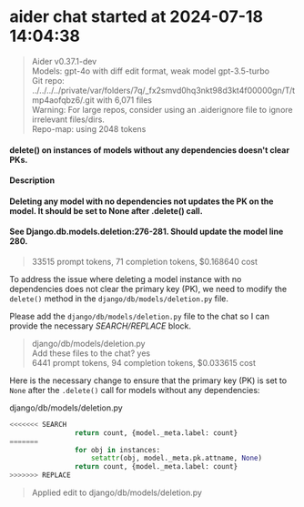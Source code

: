
# aider chat started at 2024-07-18 14:04:38

> Aider v0.37.1-dev  
> Models: gpt-4o with diff edit format, weak model gpt-3.5-turbo  
> Git repo: ../../../../private/var/folders/7q/_fx2smvd0hq3nkt98d3kt4f00000gn/T/tmp4aofqbz6/.git with 6,071 files  
> Warning: For large repos, consider using an .aiderignore file to ignore irrelevant files/dirs.  
> Repo-map: using 2048 tokens  

#### delete() on instances of models without any dependencies doesn't clear PKs.  
#### Description  
#### 	  
#### Deleting any model with no dependencies not updates the PK on the model. It should be set to None after .delete() call.  
#### See Django.db.models.deletion:276-281. Should update the model line 280.  
> 33515 prompt tokens, 71 completion tokens, $0.168640 cost  

To address the issue where deleting a model instance with no dependencies does not clear the primary key (PK), we need to modify the `delete()` method in the `django/db/models/deletion.py` file.

Please add the `django/db/models/deletion.py` file to the chat so I can provide the necessary *SEARCH/REPLACE* block.

> django/db/models/deletion.py  
> Add these files to the chat? yes  
> 6441 prompt tokens, 94 completion tokens, $0.033615 cost  

Here is the necessary change to ensure that the primary key (PK) is set to `None` after the `.delete()` call for models without any dependencies:

django/db/models/deletion.py
```python
<<<<<<< SEARCH
                return count, {model._meta.label: count}
=======
                for obj in instances:
                    setattr(obj, model._meta.pk.attname, None)
                return count, {model._meta.label: count}
>>>>>>> REPLACE
```

> Applied edit to django/db/models/deletion.py  
